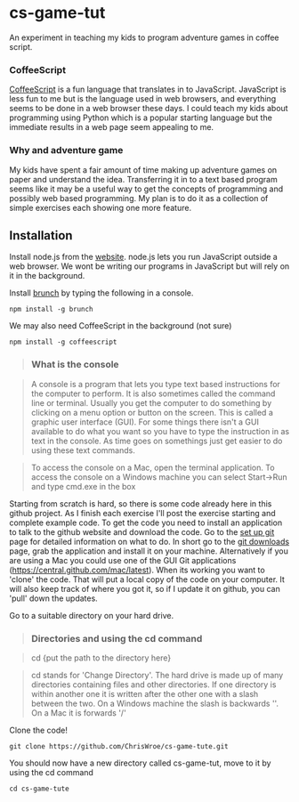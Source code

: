 cs-game-tut
===========

An experiment in teaching my kids to program adventure games in coffee script. 

### CoffeeScript

[CoffeeScript](http://coffeescript.org) is a fun language that translates in to JavaScript. JavaScript is less fun to me but is the language used in web browsers, and everything seems to be done in a web browser these days. I could teach my kids about programming using Python which is a popular starting language but the immediate results in a web page seem appealing to me.

### Why and adventure game

My kids have spent a fair amount of time making up adventure games on paper and understand the idea. Transferring it in to a text based program seems like it may be a useful way to get the concepts of programming and possibly web based programming. My plan is to do it as a collection of simple exercises each showing one more feature. 

## Installation

Install node.js from the [website](http://nodejs.org/). node.js lets you run JavaScript outside a web browser. We wont be writing our programs in JavaScript but will rely on it in the background.

Install [brunch](http://brunch.io) by typing the following in a console. 

    npm install -g brunch

We may also need CoffeeScript in the background (not sure)

    npm install -g coffeescript

>### What is the console

>A console is a program that lets you type text based instructions for the computer to perform. It is also sometimes called the command line or terminal. Usually you get the computer to do something by clicking on a menu option or button on the screen. This is called a graphic user interface (GUI). For some things there isn't a GUI available to do what you want so you have to type the instruction in as text in the console. As time goes on somethings just get easier to do using these text commands. 

>To access the console on a Mac, open the terminal application. To access the console on a Windows machine you can select Start->Run and type cmd.exe in the box
    
Starting from scratch is hard, so there is some code already here in this github project. As I finish each exercise I'll post the exercise starting and complete example code. To get the code you need to install an application to talk to the github website and download the code. Go to the [set up git](https://help.github.com/articles/set-up-git) page for detailed information on what to do. In short go to the [git downloads](http://git-scm.com/downloads) page, grab the application and install it on your machine. Alternatively if you are using a Mac you could use one of the GUI Git applications (https://central.github.com/mac/latest). When its working you want to 'clone' the code. That will put a local copy of the code on your computer. It will also keep track of where you got it, so if I update it on github, you can 'pull' down the updates.

Go to a suitable directory on your hard drive.

>### Directories and using the cd command

>    cd {put the path to the directory here}
    
>cd stands for 'Change Directory'. The hard drive is made up of many directories containing files and other directories. If one directory is within another one it is written after the other one with a slash between the two. On a Windows machine the slash is backwards '\'. On a Mac it is forwards '/'

Clone the code!

    git clone https://github.com/ChrisWroe/cs-game-tute.git
    
You should now have a new directory called cs-game-tut, move to it by using the cd command

    cd cs-game-tute
